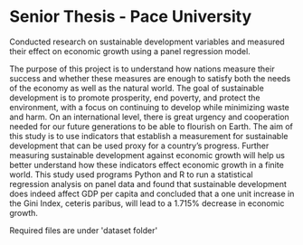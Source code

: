 # Senior Thesis - Pace University 
Conducted research on sustainable development variables and measured their effect on economic growth using a panel regression model. 

The purpose of this project is to understand how nations measure their success and whether these
measures are enough to satisfy both the needs of the economy as well as the natural world. The
goal of sustainable development is to promote prosperity, end poverty, and protect the
environment, with a focus on continuing to develop while minimizing waste and harm. On an
international level, there is great urgency and cooperation needed for our future generations to be
able to flourish on Earth. The aim of this study is to use indicators that establish a measurement
for sustainable development that can be used proxy for a country’s progress. Further measuring
sustainable development against economic growth will help us better understand how these
indicators effect economic growth in a finite world. This study used programs Python and R to run
a statistical regression analysis on panel data and found that sustainable development does indeed
affect GDP per capita and concluded that a one unit increase in the Gini Index, ceteris paribus, will
lead to a 1.715% decrease in economic growth.

Required files are under 'dataset folder'
